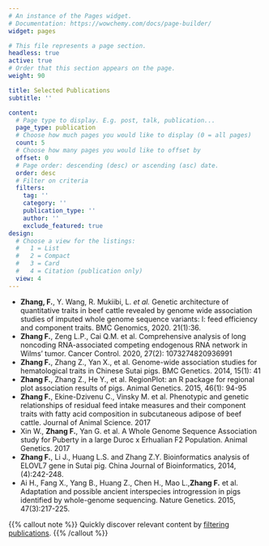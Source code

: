 ```yaml
---
# An instance of the Pages widget.
# Documentation: https://wowchemy.com/docs/page-builder/
widget: pages

# This file represents a page section.
headless: true
active: true
# Order that this section appears on the page.
weight: 90

title: Selected Publications
subtitle: ''

content:
  # Page type to display. E.g. post, talk, publication...
  page_type: publication
  # Choose how much pages you would like to display (0 = all pages)
  count: 5
  # Choose how many pages you would like to offset by
  offset: 0
  # Page order: descending (desc) or ascending (asc) date.
  order: desc
  # Filter on criteria
  filters:
    tag: ''
    category: ''
    publication_type: ''
    author: ''
    exclude_featured: true
design:
  # Choose a view for the listings:
  #   1 = List
  #   2 = Compact
  #   3 = Card
  #   4 = Citation (publication only)
  view: 4
---
```


- **Zhang, F.**, Y. Wang, R. Mukiibi, L. *et al.* Genetic architecture of quantitative traits in beef cattle revealed by genome wide association studies of imputed whole genome sequence variants: I: feed efficiency and component traits. BMC Genomics, 2020. 21(1):36.
- **Zhang F.**, Zeng L.P., Cai Q.M. et al. Comprehensive analysis of long noncoding RNA-associated competing endogenous RNA network in Wilms’ tumor. Cancer Control. 2020, 27(2): 1073274820936991
- **Zhang F.**, Zhang Z., Yan X., et al. Genome-wide association studies for hematological traits in Chinese Sutai pigs. BMC Genetics. 2014, 15(1): 41
- **Zhang F.**, Zhang Z., He Y., et al. RegionPlot: an R package for regional plot association results of pigs. Animal Genetics. 2015, 46(1): 94-95 
- **Zhang F.**, Ekine-Dzivenu C., Vinsky M. et al. Phenotypic and genetic relationships of residual feed intake measures and their component traits with fatty acid composition in subcutaneous adipose of beef cattle. Journal of Animal Science. 2017 
- Xin W., **Zhang F.**, Yan G. et al. A Whole Genome Sequence Association study for Puberty in a large Duroc x Erhualian F2 Population. Animal Genetics. 2017 
- **Zhang F.**, Li J., Huang L.S. and Zhang Z.Y. Bioinformatics analysis of ELOVL7 gene in Sutai pig. China Journal of Bioinformatics, 2014, (4):242-248. 
- Ai H., Fang X., Yang B., Huang Z., Chen H., Mao L.,**Zhang F.** et al. Adaptation and possible ancient interspecies introgression in pigs identified by whole-genome sequencing. Nature Genetics. 2015, 47(3):217-225. 



{{% callout note %}}
Quickly discover relevant content by [filtering publications](./publication/).
{{% /callout %}}
